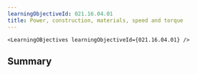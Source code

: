 ```yaml
---
learningObjectiveId: 021.16.04.01
title: Power, construction, materials, speed and torque
---
```


```tsx eval
<LearningOBjectives learningObjectiveId={021.16.04.01} />
```

## Summary
